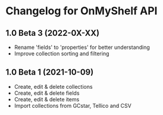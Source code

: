 # Changelog for OnMyShelf API

## 1.0 Beta 3 (2022-0X-XX)
- Rename 'fields' to 'properties' for better understanding
- Improve collection sorting and filtering

## 1.0 Beta 1 (2021-10-09)
- Create, edit & delete collections
- Create, edit & delete fields
- Create, edit & delete items
- Import collections from GCstar, Tellico and CSV
